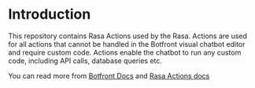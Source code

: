 # Introduction
This repository contains Rasa Actions used by the Rasa. Actions are used for all actions that cannot be handled in the Botfront visual chatbot editor and require custom code. Actions enable the chatbot to run any custom code, including API calls, database queries etc.

You can read more from [Botfront Docs](https://botfront.io/docs/rasa/custom-actions) and [Rasa Actions docs](https://rasa.com/docs/action-server/2.x/)